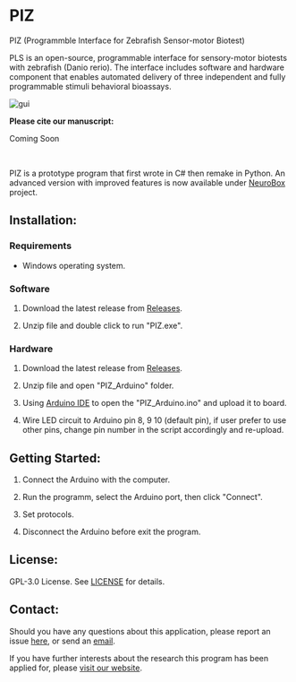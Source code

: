# PIZ
PIZ (Programmble Interface for Zebrafish Sensor-motor Biotest)

PLS is an open-source, programmable interface for sensory-motor biotests with zebrafish (Danio rerio). The interface includes software and hardware component that enables automated delivery of three independent and fully programmable stimuli behavioral bioassays. 


![gui](https://github.com/Ayanaminn/PIZ/assets/49441654/66d14120-6b41-48ed-b8c8-c47b91b44a06)



**Please cite our manuscript:**

Coming Soon

&nbsp;


PIZ is a prototype program that first wrote in C# then remake in Python. An advanced version with improved features is now available under [NeuroBox](https://github.com/Ayanaminn/NeuroBox) project.


Installation:
------------
### Requirements

* Windows operating system.


### Software

1. Download the latest release from [Releases](https://github.com/Ayanaminn/PIZ/releases).

2. Unzip file and double click to run "PIZ.exe".


### Hardware

1. Download the latest release from [Releases](https://github.com/Ayanaminn/PIZ/releases).

2. Unzip file and open "PIZ_Arduino" folder.

3. Using [Arduino IDE](https://www.arduino.cc/en/software) to open the "PIZ_Arduino.ino" and upload it to board.

4. Wire LED circuit to Arduino pin 8, 9 10 (default pin), if user prefer to use other pins, change pin number in the script accordingly and re-upload.


Getting Started:
------------

1. Connect the Arduino with the computer.

2. Run the programm, select the Arduino port, then click "Connect".

3. Set protocols.

4. Disconnect the Arduino before exit the program.


License:
------------

GPL-3.0 License. See [LICENSE](https://github.com/Ayanaminn/PIZ/blob/master/LICENSE) for details.


Contact:
------------

Should you have any questions about this application, please report an issue [here](https://github.com/Ayanaminn/PIZ/issues), or send an [email](mailto:yutao.bai@hotmail.com).

If you have further interests about the research this program has been applied for, please [visit our website](https://neurotoxlab.com).
